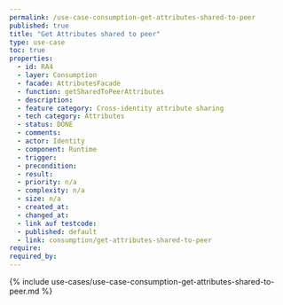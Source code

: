 ```yaml
---
permalink: /use-case-consumption-get-attributes-shared-to-peer
published: true
title: "Get Attributes shared to peer"
type: use-case
toc: true
properties:
  - id: RA4
  - layer: Consumption
  - facade: AttributesFacade
  - function: getSharedToPeerAttributes
  - description:
  - feature category: Cross-identity attribute sharing
  - tech category: Attributes
  - status: DONE
  - comments:
  - actor: Identity
  - component: Runtime
  - trigger:
  - precondition:
  - result:
  - priority: n/a
  - complexity: n/a
  - size: n/a
  - created_at:
  - changed_at:
  - link auf testcode:
  - published: default
  - link: consumption/get-attributes-shared-to-peer
require:
required_by:
---
```


{% include use-cases/use-case-consumption-get-attributes-shared-to-peer.md %}
